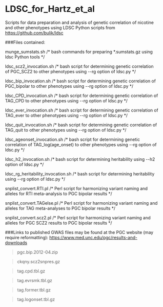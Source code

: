 # LDSC_for_Hartz_et_al
Scripts for data preparation and analysis of genetic correlation of nicotine and other phenotypes using LDSC Python scripts from https://github.com/bulik/ldsc


###Files contained:

munge_sumstats.sh   /* bash commands for preparing *.sumstats.gz using ldsc Python tools */


ldsc_scz2_invocation.sh   /* bash script for determining genetic correlation of PGC_SCZ2 to other phenotypes using --rg option of ldsc.py */

ldsc_bip_invocation.sh   /* bash script for determining genetic correlation of PGC_bipolar to other phenotypes using --rg option of ldsc.py */

ldsc_CPD_invocation.sh   /* bash script for determining genetic correlation of TAG_CPD to other phenotypes using --rg option of ldsc.py */

ldsc_ever_invocation.sh   /* bash script for determining genetic correlation of TAG_ever to other phenotypes using --rg option of ldsc.py */

ldsc_quit_invocation.sh   /* bash script for determining genetic correlation of TAG_quit to other phenotypes using --rg option of ldsc.py */

ldsc_ageonset_invocation.sh   /* bash script for determining genetic correlation of TAG_log(age_onset) to other phenotypes using --rg option of ldsc.py */



ldsc_h2_invocation.sh   /* bash script for determining heritability using --h2 option of ldsc.py */

ldsc_rg_heritability_invocation.sh   /* bash script for determining heritability using --rg option of ldsc.py */



snplist_convert.RTI.pl   /* Perl script for harmonizing variant naming and alleles for RTI meta-analysis to PGC bipolar results */

snplist_convert.TAGelse.pl   /* Perl script for harmonizing variant naming and alleles for TAG meta-analyses to PGC bipolar results */

snplist_convert.scz2.pl   /* Perl script for harmonizing variant naming and alleles for PGC SCZ2 results to PGC bipolar results */


###Links to published GWAS files may be found at the PGC website (may require reformatting): https://www.med.unc.edu/pgc/results-and-downloads 

> pgc.bip.2012-04.zip

> ckqny.scz2snpres.gz

> tag.cpd.tbl.gz

> tag.evrsmk.tbl.gz

> tag.former.tbl.gz

> tag.logonset.tbl.gz

